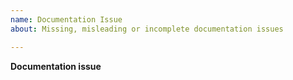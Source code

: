 ```yaml
---
name: Documentation Issue
about: Missing, misleading or incomplete documentation issues 

---
```


**Documentation issue**
<!-- Before opening a new issue, please make sure you already checked -->
<!-- our exhaustive wiki documentation at https://github.com/nosto/nosto-magento/wiki -->
